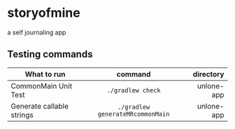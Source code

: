 # storyofmine
a self journaling app

## Testing commands
| What to run         | command           |  directory|
| ------------------- |:-----------------:| ---------:|
| CommonMain Unit Test| `./gradlew check` | unlone-app|
| Generate callable strings| `./gradlew generateMRcommonMain` | unlone-app|

